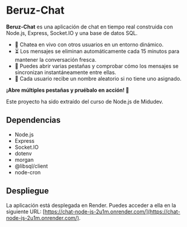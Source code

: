 # Beruz-Chat

**Beruz-Chat** es una aplicación de chat en tiempo real construida con Node.js, Express, Socket.IO y una base de datos SQL. 

- 📌 Chatea en vivo con otros usuarios en un entorno dinámico.
- ⏳ Los mensajes se eliminan automáticamente cada 15 minutos para mantener la conversación fresca.
- 🔄 Puedes abrir varias pestañas y comprobar cómo los mensajes se sincronizan instantáneamente entre ellas.
- 👤 Cada usuario recibe un nombre aleatorio si no tiene uno asignado.

**¡Abre múltiples pestañas y pruébalo en acción! 🚀**

Este proyecto ha sido extraído del curso de Node.js de Midudev.

## Dependencias

- Node.js
- Express
- Socket.IO
- dotenv
- morgan
- @libsql/client
- node-cron

## Despliegue

La aplicación está desplegada en Render. Puedes acceder a ella en la siguiente URL: [https://chat-node-js-2u1m.onrender.com/](https://chat-node-js-2u1m.onrender.com/).


